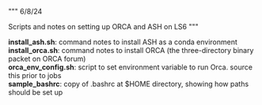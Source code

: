 """
6/8/24

Scripts and notes on setting up ORCA and ASH on LS6
"""

**install_ash.sh**: command notes to install ASH as a conda environment<br>
**install_orca.sh**: command notes to install ORCA (the three-directory binary packet on ORCA forum)<br>
**orca_env_config.sh**: script to set environment variable to run Orca. source this prior to jobs<br>
**sample_bashrc**: copy of .bashrc at $HOME directory, showing how paths should be set up
